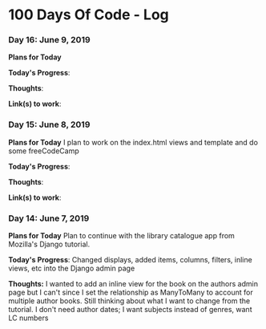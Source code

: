 # 100 Days Of Code - Log

### Day 16: June 9, 2019

**Plans for Today** 

**Today's Progress**: 

**Thoughts**: 

**Link(s) to work**: 


### Day 15: June 8, 2019

**Plans for Today** I plan to work on the index.html views and template and do some freeCodeCamp

**Today's Progress**: 

**Thoughts**: 

**Link(s) to work**: 



### Day 14: June 7, 2019

**Plans for Today** Plan to continue with the library catalogue app from Mozilla's Django tutorial.

**Today's Progress**: Changed displays, added items, columns, filters, inline views, etc into the Django admin page

**Thoughts:** I wanted to add an inline view for the book on the authors admin page but I can't since I set the relationship as ManyToMany to account for multiple author books. Still thinking about what I want to change from the tutorial. I don't need author dates; I want subjects instead of genres, want LC numbers

